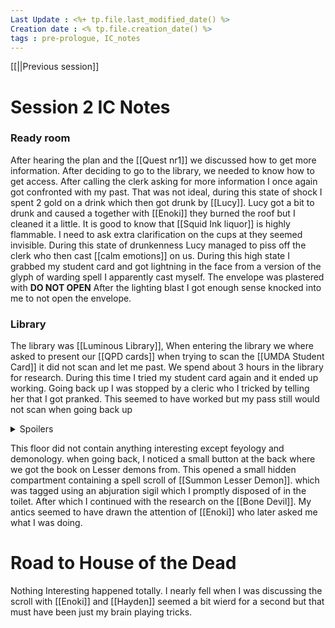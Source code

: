 ```yaml
---
Last Update : <%+ tp.file.last_modified_date() %>
Creation date : <% tp.file.creation_date() %>
tags : pre-prologue, IC_notes
---
```

[[||Previous session]]
# Session 2 IC Notes

### Ready room
After hearing the plan and the [[Quest nr1]] we discussed how to get more information. After deciding to go to the library, we needed to know how to get access. After calling the clerk asking for more information I once again got confronted with my past. That was not ideal, during this state of shock I spent 2 gold on a drink which then got drunk by [[Lucy]]. Lucy got a bit to drunk and caused a together with [[Enoki]] they burned the roof but I cleaned it a little. It is good to know that [[Squid Ink liquor]] is highly flammable. I need to ask extra clarification on the cups at they seemed invisible.
During this state of drunkenness Lucy managed to piss off the clerk who then cast [[calm emotions]] on us. During this high state I grabbed my student card and got lightning in the face from a version of the glyph of warding spell I apparently cast myself. The envelope was plastered with **DO NOT OPEN** After the lighting blast I got enough sense knocked into me to not open the envelope. 

### Library
The library was [[Luminous Library]], When entering the library we where asked to present our [[QPD cards]] when trying to scan the [[UMDA Student Card]] it did not scan and let me past. We spend about 3 hours in the library for research. During this time I tried my student card again and it ended up working. Going back up I was stopped by a cleric who I tricked by telling her that I got pranked. This seemed to have worked but my pass still would not scan when going back up
<details>
  <summary>Spoilers</summary>
  <p>OC: Is this because this is not the first time Myrthal is in this library and his access was improperly revoked and this would explain why he had access to previous floors. </p>
</details>

This floor did not contain anything interesting except feyology and demonology. 
when going back, I noticed a small button at the back where we got the book on Lesser demons from. This opened a small hidden compartment containing a spell scroll of [[Summon Lesser Demon]]. which was tagged using an abjuration sigil which I promptly disposed of in the toilet. After which I continued with the research on the [[Bone Devil]]. My antics seemed to have drawn the attention of [[Enoki]] who later asked me what I was doing. 

# Road to House of the Dead
Nothing Interesting happened totally. I nearly fell when I was discussing the scroll with [[Enoki]] and [[Hayden]] seemed a bit wierd for a second but that must have been just my brain playing tricks.

